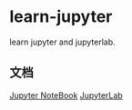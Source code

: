 # learn-jupyter
learn jupyter and jupyterlab.

## 文档
   [Jupyter NoteBook](./docs/Jupyter.md)
   [JupyterLab](./docs/JupyterLab.md)
